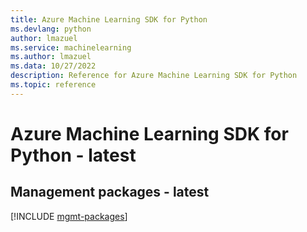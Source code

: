 ```yaml
---
title: Azure Machine Learning SDK for Python
ms.devlang: python
author: lmazuel
ms.service: machinelearning
ms.author: lmazuel
ms.data: 10/27/2022
description: Reference for Azure Machine Learning SDK for Python
ms.topic: reference
---
```

# Azure Machine Learning SDK for Python - latest

## Management packages - latest
[!INCLUDE [mgmt-packages](machine-learning-mgmt-index.md)]